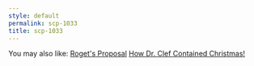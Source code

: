 ```yaml
---
style: default
permalink: scp-1033
title: scp-1033
---
```

You may also like:
[Roget's Proposal](http://scp-wiki.net/roget-s-proposal)
[How Dr. Clef Contained Christmas!](http://scp-wiki.net/how-dr-clef-contained-christmas)